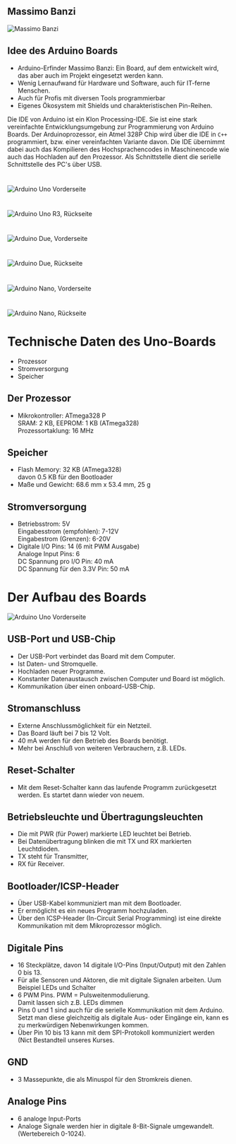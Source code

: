 ## Massimo Banzi
![Massimo Banzi](figures/fig-massimo-banzi.jpg)

## Idee des Arduino Boards

- Arduino-Erfinder Massimo Banzi: Ein Board, auf dem entwickelt wird, das aber auch im Projekt eingesetzt werden kann.
- Wenig Lernaufwand für Hardware und Software, auch für IT-ferne Menschen.
- Auch für Profis mit diversen Tools programmierbar
- Eigenes Ökosystem mit Shields und charakteristischen Pin-Reihen.

Die IDE von Arduino ist ein Klon Processing-IDE. Sie ist eine stark vereinfachte Entwicklungsumgebung zur Programmierung von Arduino Boards.
Der Arduinoprozessor, ein Atmel 328P Chip wird über die IDE in `C++` programmiert, bzw. einer vereinfachten Variante davon. Die IDE übernimmt dabei auch das Kompilieren des Hochsprachencodes in Maschinencode wie auch das Hochladen auf den Prozessor. Als Schnittstelle dient die serielle Schnittstelle des PC's über USB.

#
![Arduino Uno Vorderseite](figures/fig-arduino-uno-front.jpg)

#
![Arduino Uno R3, Rückseite](figures/ArduinoUno_R3_Back_450px.jpg)

#
![Arduino Due, Vorderseite](figures/DraggedImage.png)

#
![Arduino Due, Rückseite](figures/DraggedImage-1.png)

#
![Arduino Nano, Vorderseite](figures/DraggedImage-2.png)

#
![Arduino Nano, Rückseite](figures/DraggedImage-3.png)
# Technische Daten des Uno-Boards
- Prozessor
- Stromversorgung
- Speicher

## Der Prozessor
- Mikrokontroller: ATmega328 P  
	SRAM: 2 KB, EEPROM: 1 KB (ATmega328)  
	Prozessortaklung: 16 MHz

## Speicher
- Flash Memory: 32 KB (ATmega328)  
	davon 0.5 KB für den Bootloader
- Maße und Gewicht: 68.6 mm x 53.4 mm, 25 g

## Stromversorgung
- Betriebsstrom: 5V  
	Eingabesstrom (empfohlen): 7-12V  
	Eingabestrom (Grenzen): 6-20V
- Digitale I/O Pins: 14 (6 mit PWM Ausgabe)  
	Analoge Input Pins: 6  
	DC Spannung pro I/O Pin: 40 mA  
	DC Spannung für den 3.3V Pin: 50 mA

# Der Aufbau des Boards

![Arduino Uno Vorderseite](figures/fig-arduino-uno-front-1.jpg)

## USB-Port und USB-Chip
- Der USB-Port verbindet das Board mit dem Computer.
- Ist Daten- und Stromquelle.
- Hochladen neuer Programme.
- Konstanter Datenaustausch zwischen Computer und Board ist möglich.
- Kommunikation über einen onboard-USB-Chip.

## Stromanschluss
- Externe Anschlussmöglichkeit für ein Netzteil.
- Das Board läuft bei 7 bis 12 Volt.
- 40 mA werden für den Betrieb des Boards benötigt.
- Mehr bei Anschluß von weiteren Verbrauchern, z.B. LEDs.

## Reset-Schalter
- Mit dem Reset-Schalter kann das laufende Programm zurückgesetzt werden. Es startet dann wieder von neuem.

## Betriebsleuchte und Übertragungsleuchten
- Die mit PWR (für Power) markierte LED leuchtet bei Betrieb.
- Bei Datenübertragung blinken die mit TX und RX markierten Leuchtdioden.
- TX steht für Transmitter,
- RX für Receiver.

## Bootloader/ICSP-Header
- Über USB-Kabel kommuniziert man mit dem Bootloader.
- Er ermöglicht es ein neues Programm hochzuladen.
- Über den ICSP-Header (In-Circuit Serial Programming) ist eine direkte Kommunikation mit dem Mikroprozessor möglich.

## Digitale Pins
- 16 Steckplätze, davon 14 digitale I/O-Pins (Input/Output) mit den Zahlen 0 bis 13.
- Für alle Sensoren und Aktoren, die mit digitale Signalen arbeiten. Uum Beispiel LEDs und Schalter
- 6 PWM Pins. PWM = Pulsweitenmodulierung.  
	Damit lassen sich z.B. LEDs dimmen
- Pins 0 und 1 sind auch für die serielle Kommunikation mit dem Arduino. Setzt man diese gleichzeitig als digitale Aus- oder Eingänge ein, kann es zu merkwürdigen Nebenwirkungen kommen.
- Über Pin 10 bis 13 kann mit dem SPI-Protokoll kommuniziert werden (Nict Bestandteil unseres Kurses.

## GND
- 3 Massepunkte, die als Minuspol für den Stromkreis dienen.

## Analoge Pins
- 6 analoge Input-Ports
- Analoge Signale werden hier in digitale 8-Bit-Signale umgewandelt. (Wertebereich 0-1024).
